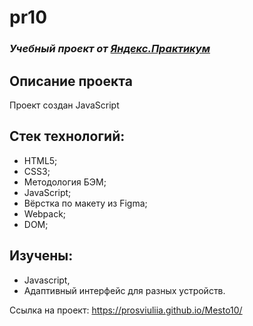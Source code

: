 # pr10

### *Учебный проект от [Яндекс.Практикум](https://practicum.yandex.ru/web/)*

## Описание проекта
Проект создан JavaScript

## Стек технологий:
- HTML5;
- CSS3;
- Методология БЭМ;
- JavaScript;
- Вёрстка по макету из Figma;
- Webpack;
- DOM;

## Изучены:
- Javascript,
- Адаптивный интерфейс для разных устройств.

Ссылка на проект: 
https://prosviuliia.github.io/Mesto10/